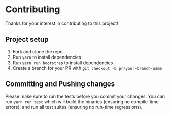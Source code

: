 # Contributing

Thanks for your interest in contributing to this project!

## Project setup

1.  Fork and clone the repo
2.  Run `yarn` to install dependencies
3.  Run `yarn run bootstrap` to install dependencies
4.  Create a branch for your PR with `git checkout -b pr/your-branch-name`

## Committing and Pushing changes

Please make sure to run the tests before you commit your changes. You can run `yarn run test` which will build the binaries (ensuring no compile-time errors), and run all test suites (ensuring no run-time regressions).

[issues]: https://github.com/traveloka/react-accio/issues
